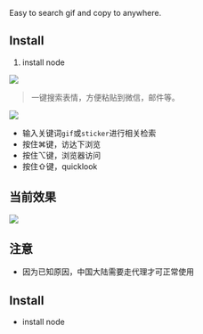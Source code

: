 Easy to search gif and copy to anywhere.

## Install

1. install node


[![](https://img.shields.io/badge/version-v1.1-green)](./Giphy.alfredworkflow)



<!-- more -->
> 一键搜索表情，方便粘贴到微信，邮件等。

[![](https://img.shields.io/badge/version-v1.1-green)](./Giphy.alfredworkflow)


- 输入关键词`gif`或`sticker`进行相关检索
- 按住⌘键，访达下浏览
- 按住⌥键，浏览器访问
- 按住⇧键，quicklook

## 当前效果

![](./screenshot.gif)

## 注意
- 因为已知原因，中国大陆需要走代理才可正常使用

## Install
- install node
